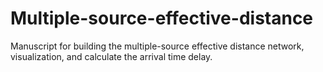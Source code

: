 # Multiple-source-effective-distance
Manuscript for building the multiple-source effective distance network, visualization, and calculate the arrival time delay.
